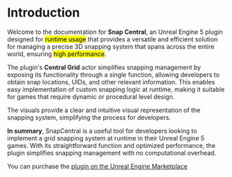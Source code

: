 # Introduction

<!-- # CarbonIQ -->

Welcome to the documentation for **Snap Central**, an Unreal Engine 5 plugin designed for <mark>runtime usage</mark> that provides a versatile and efficient solution for managing a precise 3D snapping system that spans across the entire world, ensuring <mark>high performance</mark>.

The plugin's **Central Grid** actor simplifies snapping management by exposing its functionality through a single function, allowing developers to obtain snap locations, UIDs, and other relevant information. This enables easy implementation of custom snapping logic at runtime, making it suitable for games that require dynamic or procedural level design.

The visuals provide a clear and intuitive visual representation of the snapping system, simplifying the process for developers.

**In summary**, SnapCentral is a useful tool for developers looking to implement a grid snapping system at runtime in their Unreal Engine 5 games. With its straightforward function and optimized performance, the plugin simplifies snapping management with no computational overhead.

You can purchase the [plugin on the Unreal Engine Marketplace](https://www.unrealengine.com/marketplace/en-US/product/snap-central)
